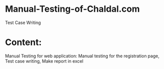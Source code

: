 # Manual-Testing-of-Chaldal.com
Test Case Writing

# Content:
Manual Testing for web application:
  Manual testing for the registration page, Test case writing, Make report in excel
